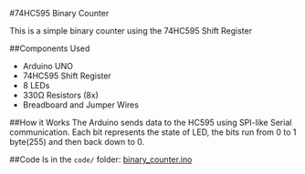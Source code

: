 #74HC595 Binary Counter

This is a simple binary counter using the 74HC595 Shift Register

##Components Used
- Arduino UNO
- 74HC595 Shift Register
- 8 LEDs
- 330Ω Resistors (8x)
- Breadboard and Jumper Wires

##How it Works
The Arduino sends data to the HC595 using SPI-like Serial communication. Each bit represents the state of LED, the bits run from 0 to 1 byte(255) and then back down to 0.

##Code
Is in the `code/` folder: [binary_counter.ino](./code/binary_counter.ino)

